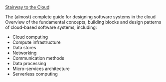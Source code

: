 [Stairway to the Cloud](https://yoadg.github.io/)

The (almost) complete guide for designing software systems in the cloud
Overview of the fundamental concepts, building blocks and design patterns of cloud-based software systems, including:
- Cloud computing
- Compute infrastructure
- Data stores
- Networking
- Communication methods
- Data processing
- Micro-services architecture
- Serverless computing